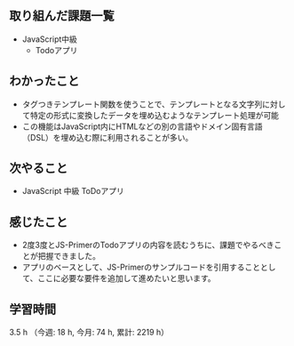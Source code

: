 ## 取り組んだ課題一覧
- JavaScript中級
    - Todoアプリ

## わかったこと
- タグつきテンプレート関数を使うことで、テンプレートとなる文字列に対して特定の形式に変換したデータを埋め込むようなテンプレート処理が可能
- この機能はJavaScript内にHTMLなどの別の言語やドメイン固有言語（DSL）を埋め込む際に利用されることが多い。        

## 次やること
- JavaScript 中級 ToDoアプリ
    
## 感じたこと
- 2度3度とJS-PrimerのTodoアプリの内容を読むうちに、課題でやるべきことが把握できました。
- アプリのベースとして、JS-Primerのサンプルコードを引用することとして、ここに必要な要件を追加して進めたいと思います。        

## 学習時間
3.5 h （今週: 18 h, 今月: 74 h, 累計: 2219 h）